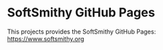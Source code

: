 # SoftSmithy GitHub Pages

This projects provides the SoftSmithy GitHub Pages: https://www.softsmithy.org
